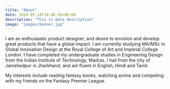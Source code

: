```yaml
---
title: "About"
date: 2019-05-14T14:46:10+06:00
description: "This is meta description"
image: "images/banner.jpg"
---
```


I am an enthusiastic product designer, and desire to envision and develop great products that have a global impact. I am currently studying MA/MSc in Global Innovation Design at the Royal College of Art and Imperial College London. I have completed my undergraduate studies in Engineering Design from the Indian Institute of Technology, Madras. I hail from the city of Jamshedpur in Jharkhand, and am fluent in English, Hindi and Tamil.

My interests include reading fantasy books, watching anime and competing with my friends on the Fantasy Premier League.
